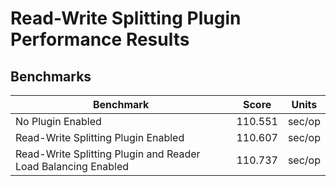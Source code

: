# Read-Write Splitting Plugin Performance Results

## Benchmarks
| Benchmark                                                     | Score   | Units  |
|---------------------------------------------------------------|---------|--------|
| No Plugin Enabled                                             | 110.551 | sec/op |
| Read-Write Splitting Plugin Enabled                           | 110.607 | sec/op |
| Read-Write Splitting Plugin and Reader Load Balancing Enabled | 110.737 | sec/op |
